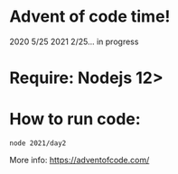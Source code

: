 # Advent of code time!

2020 5/25
2021 2/25... in progress

# Require: Nodejs 12>

# How to run code:

```
node 2021/day2
```

More info: https://adventofcode.com/
